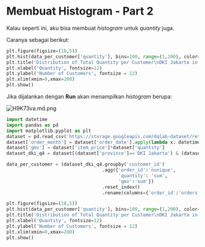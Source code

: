 # Membuat Histogram - Part 2

Kalau seperti ini, aku bisa membuat _histogram_ untuk _quantity_ juga.

Caranya sebagai berikut:
```python
plt.figure(figsize=(10,5))
plt.hist(data_per_customer['quantity'], bins=100, range=(1,200), color='brown')
plt.title('Distribution of Total Quantity per Customer\nDKI Jakarta in Q4 2019', fontsize=15, color='blue')
plt.xlabel('Quantity', fontsize=12)
plt.ylabel('Number of Customers', fontsize = 12)
plt.xlim(xmin=0,xmax=200)
plt.show()
```

Jika dijalankan dengan **Run** akan menampilkan _histogram_ berupa:

![H9K73va.md.png](https://iili.io/H9K73va.md.png)

```python
import datetime
import pandas as pd
import matplotlib.pyplot as plt
dataset = pd.read_csv('https://storage.googleapis.com/dqlab-dataset/retail_raw_reduced.csv')
dataset['order_month'] = dataset['order_date'].apply(lambda x: datetime.datetime.strptime(x, "%Y-%m-%d").strftime('%Y-%m'))
dataset['gmv'] = dataset['item_price']*dataset['quantity']
dataset_dki_q4 = dataset[(dataset['province']=='DKI Jakarta') & (dataset['order_month'] >= '2019-10')]

data_per_customer = (dataset_dki_q4.groupby('customer_id')
                                   .agg({'order_id':'nunique', 
                                         'quantity': 'sum', 
                                         'gmv':'sum'})
                                   .reset_index()
                                   .rename(columns={'order_id':'orders'}))

plt.figure(figsize=(10,5))
plt.hist(data_per_customer['quantity'], bins=100, range=(1,200), color='brown')
plt.title('Distribution of Total Quantity per Customer\nDKI Jakarta in Q4 2019', fontsize=15, color='blue')
plt.xlabel('Quantity', fontsize=12)
plt.ylabel('Number of Customers', fontsize = 12)
plt.xlim(xmin=0,xmax=200)
plt.show()
```
